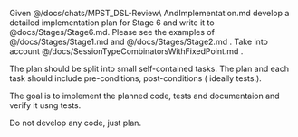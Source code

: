 Given @/docs/chats/MPST_DSL-Review\ AndImplementation.md  develop a detailed implementation plan for Stage 6 and write it to @docs/Stages/Stage6.md. Please see the examples of @/docs/Stages/Stage1.md and @/docs/Stages/Stage2.md .
Take into account @/docs/SessionTypeCombinatorsWithFixedPoint.md .

The plan should be split into small self-contained tasks. The plan and each task should include pre-conditions, post-conditions ( ideally tests.).

The goal is to implement the planned code, tests and documentaion and verify it usng tests.

Do not develop any code, just plan.